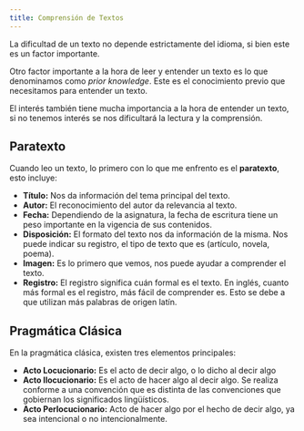 ```yaml
---
title: Comprensión de Textos
---
```


La dificultad de un texto no depende estrictamente del idioma, si bien este es un factor importante.

Otro factor importante a la hora de leer y entender un texto es lo que denominamos como *prior knowledge*. Este es el conocimiento previo que necesitamos para entender un texto.

El interés también tiene mucha importancia a la hora de entender un texto, si no tenemos interés se nos dificultará la lectura y la comprensión.

## Paratexto

Cuando leo un texto, lo primero con lo que me enfrento es el **paratexto**, esto incluye:

- **Título:** Nos da información del tema principal del texto.
- **Autor:** El reconocimiento del autor da relevancia al texto.
- **Fecha:** Dependiendo de la asignatura, la fecha de escritura tiene un peso importante en la vigencia de sus contenidos.
- **Disposición:** El formato del texto nos da información de la misma. Nos puede indicar su registro, el tipo de texto que es (artículo, novela, poema).
- **Imagen:** Es lo primero que vemos, nos puede ayudar a comprender el texto.
- **Registro:** El registro significa cuán formal es el texto. En inglés, cuanto más formal es el registro, más fácil de comprender es. Esto se debe a que utilizan más palabras de origen latín.

## Pragmática Clásica

En la pragmática clásica, existen tres elementos principales:

- **Acto Locucionario:** Es el acto de decir algo, o lo dicho al decir algo
- **Acto Ilocucionario:** Es el acto de hacer algo al decir algo. Se realiza conforme a una convención que es distinta de las convenciones que gobiernan los significados lingüísticos.
- **Acto Perlocucionario:** Acto de hacer algo por el hecho de decir algo, ya sea intencional o no intencionalmente.
